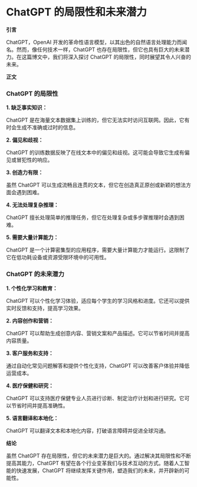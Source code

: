 # ChatGPT 的局限性和未来潜力

**引言**

ChatGPT，OpenAI 开发的革命性语言模型，以其出色的自然语言处理能力而闻名。然而，像任何技术一样，ChatGPT 也存在局限性，但它也具有巨大的未来潜力。在这篇博文中，我们将深入探讨 ChatGPT 的局限性，同时展望其令人兴奋的未来。

**正文**

### ChatGPT 的局限性

**1. 缺乏事实知识：**

ChatGPT 是在海量文本数据集上训练的，但它无法实时访问互联网。因此，它有时会生成不准确或过时的信息。

**2. 偏见和歧视：**

ChatGPT 的训练数据反映了在线文本中的偏见和歧视。这可能会导致它生成有偏见或冒犯性的响应。

**3. 创造力有限：**

虽然 ChatGPT 可以生成流畅且连贯的文本，但它在创造真正原创或新颖的想法方面会遇到困难。

**4. 无法处理复杂推理：**

ChatGPT 擅长处理简单的推理任务，但它在处理复杂或多步骤推理时会遇到困难。

**5. 需要大量计算能力：**

ChatGPT 是一个计算密集型的应用程序，需要大量计算能力才能运行。这限制了它在低功耗设备或资源受限环境中的可用性。

### ChatGPT 的未来潜力

**1. 个性化学习和教育：**

ChatGPT 可以个性化学习体验，适应每个学生的学习风格和进度。它还可以提供实时反馈和支持，提高学习效果。

**2. 内容创作和营销：**

ChatGPT 可以帮助生成创意内容、营销文案和产品描述。它可以节省时间并提高内容质量。

**3. 客户服务和支持：**

通过自动化常见问题解答和提供个性化支持，ChatGPT 可以改善客户体验并降低运营成本。

**4. 医疗保健和研究：**

ChatGPT 可以支持医疗保健专业人员进行诊断、制定治疗计划和进行研究。它可以节省时间并提高准确性。

**5. 语言翻译和本地化：**

ChatGPT 可以翻译文本和本地化内容，打破语言障碍并促进全球沟通。

**结论**

虽然 ChatGPT 存在局限性，但它的未来潜力是巨大的。通过解决其局限性和不断提高其能力，ChatGPT 有望在各个行业变革我们与技术互动的方式。随着人工智能的快速发展，ChatGPT 将继续发挥关键作用，塑造我们的未来，并开辟新的可能性。
